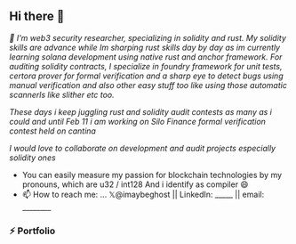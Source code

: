## Hi there 👋
_🌱 I'm web3 security researcher, specializing in solidity and rust. My solidity skills are advance while Im sharping rust skills day by day as im currently learning solana development using native rust and anchor framework. For auditing solidity contracts, I specialize in foundry framework for unit tests, certora prover for formal verification and a sharp eye to detect bugs using manual verification and also other easy stuff too like using those automatic scannerls like slither etc too._

_These days i keep juggling rust and solidity audit contests as many as i could and until Feb 11 i am working on Silo Finance formal verification contest held on cantina_

_I would love to collaborate on development and audit projects especially solidity ones_

<!--_💬 Ask me about ... solidity, formal verification (solidity), rust, auditing, solana development, anchor framework, ethers.js and solana/web3.js_ -->

- You can easily measure my passion for blockchain technologies by my pronouns, which are u32 / int128 And i identify as compiler 😄
- 📫 How to reach me: ... 𝕏@imaybeghost || LinkedIn: _____  || email: ________

### ⚡ **Portfolio**

<!-- 
Inspiration:
- https://github.com/namx05
- https://cantina.xyz/u/J4X98
-->
  
<!--
**burhankhaja/burhankhaja** is a ✨ _special_ ✨ repository because its `README.md` (this file) appears on your GitHub profile.

Here are some ideas to get you started:




- 🤔 I’m looking for help with ...




-->
